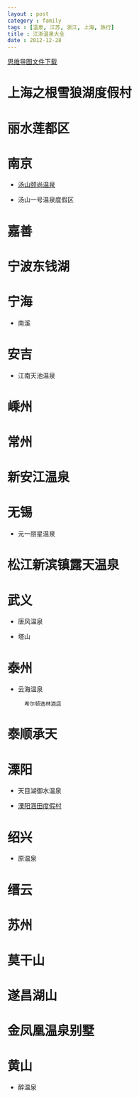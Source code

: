 ```yaml
---
layout : post
category : family
tags : [温泉, 江苏, 浙江, 上海, 旅行]
title : 江浙温泉大全
date : 2012-12-28
---
```

[思维导图文件下载](https://docs.google.com/open?id=0B1DrsqrLRzeIdnVkcjdTOXQxMlU)
# 上海之根雪狼湖度假村

# 丽水莲都区

# 南京

- [汤山颐尚温泉](http://vacations.ctrip.com/around/p5936s2.html###)

- 汤山一号温泉度假区

# 嘉善

# 宁波东钱湖

# 宁海

- 南溪

# 安吉

- 江南天池温泉

# 嵊州

# 常州

# 新安江温泉

# 无锡

- 元一丽星温泉

# 松江新滨镇露天温泉

# 武义

- 唐风温泉

- 塔山

# 泰州

- 云海温泉

        希尔顿逸林酒店

# 泰顺承天

# 溧阳

- 天目湖御水温泉

- [溧阳涵田度假村](http://vacations.ctrip.com/around/p33047s2.html#fybh)

# 绍兴

- 原温泉

# 缙云

# 苏州

# 莫干山

# 遂昌湖山

# 金凤凰温泉别墅

# 黄山

- 醉温泉